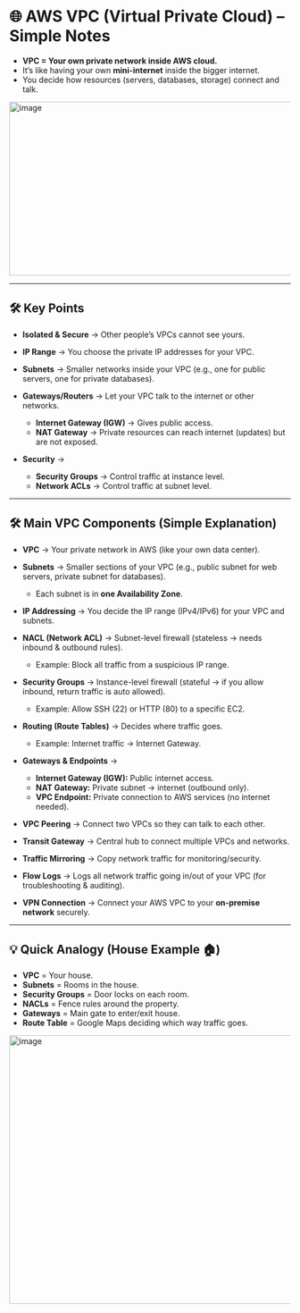 
# 🌐 **AWS VPC (Virtual Private Cloud) – Simple Notes**

* **VPC = Your own private network inside AWS cloud.**
* It’s like having your own **mini-internet** inside the bigger internet.
* You decide how resources (servers, databases, storage) connect and talk.

<img width="521" height="311" alt="image" src="https://github.com/user-attachments/assets/3c4e814f-ddac-4eec-8d27-15941a04d856" />

---

## 🛠️ **Key Points**

* **Isolated & Secure** → Other people’s VPCs cannot see yours.
* **IP Range** → You choose the private IP addresses for your VPC.
* **Subnets** → Smaller networks inside your VPC (e.g., one for public servers, one for private databases).
* **Gateways/Routers** → Let your VPC talk to the internet or other networks.

  * **Internet Gateway (IGW)** → Gives public access.
  * **NAT Gateway** → Private resources can reach internet (updates) but are not exposed.
* **Security** →

  * **Security Groups** → Control traffic at instance level.
  * **Network ACLs** → Control traffic at subnet level.

---

## 🛠️ **Main VPC Components (Simple Explanation)**

* **VPC** → Your private network in AWS (like your own data center).

* **Subnets** → Smaller sections of your VPC (e.g., public subnet for web servers, private subnet for databases).

  * Each subnet is in **one Availability Zone**.

* **IP Addressing** → You decide the IP range (IPv4/IPv6) for your VPC and subnets.

* **NACL (Network ACL)** → Subnet-level firewall (stateless → needs inbound & outbound rules).

  * Example: Block all traffic from a suspicious IP range.

* **Security Groups** → Instance-level firewall (stateful → if you allow inbound, return traffic is auto allowed).

  * Example: Allow SSH (22) or HTTP (80) to a specific EC2.

* **Routing (Route Tables)** → Decides where traffic goes.

  * Example: Internet traffic → Internet Gateway.

* **Gateways & Endpoints** →

  * **Internet Gateway (IGW):** Public internet access.
  * **NAT Gateway:** Private subnet → internet (outbound only).
  * **VPC Endpoint:** Private connection to AWS services (no internet needed).

* **VPC Peering** → Connect two VPCs so they can talk to each other.

* **Transit Gateway** → Central hub to connect multiple VPCs and networks.

* **Traffic Mirroring** → Copy network traffic for monitoring/security.

* **Flow Logs** → Logs all network traffic going in/out of your VPC (for troubleshooting & auditing).

* **VPN Connection** → Connect your AWS VPC to your **on-premise network** securely.

---

## 💡 Quick Analogy (House Example 🏠)

* **VPC** = Your house.
* **Subnets** = Rooms in the house.
* **Security Groups** = Door locks on each room.
* **NACLs** = Fence rules around the property.
* **Gateways** = Main gate to enter/exit house.
* **Route Table** = Google Maps deciding which way traffic goes.

<img width="611" height="481" alt="image" src="https://github.com/user-attachments/assets/1c83aa03-2dcb-4a11-a566-4570f42651b5" />


